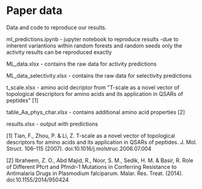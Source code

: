 # Paper data

Data and code to reproduce our results.

ml_predictions.ipynb - jupyter notebook to reproduce results -due to inherent variantions within random forests and random seeds only the activity results can be reproduced exactly

ML_data.xlsx - contains the raw data for activity predictions 

ML_data_selectivity.xlsx - contains the raw data for selectivity predictions

t_scale.xlsx - amino acid decriptor from "T-scale as a novel vector of topological descriptors for amino acids and its application in QSARs of peptides" [1]

table_Aa_phys_char.xlsx - contains additional amino acid properties [2]

results.xlsx - output with predictions


[1] Tian, F., Zhou, P. & Li, Z. T-scale as a novel vector of topological descriptors for amino acids and its application in QSARs of peptides. ‎J. Mol. Struct. 106–115 (2007). doi:10.1016/j.molstruc.2006.07.004

[2] Ibraheem, Z. O., Abd Majid, R., Noor, S. M., Sedik, H. M. & Basir, R. Role of Different Pfcrt and Pfmdr-1 Mutations in Conferring Resistance to Antimalaria Drugs in Plasmodium falciparum. Malar. Res. Treat. (2014). doi:10.1155/2014/950424
